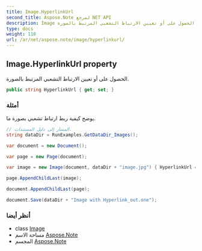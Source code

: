 ```yaml
---
title: Image.HyperlinkUrl
second_title: Aspose.Note لمرجع NET API
description: Image ملكية. الحصول على أو تعيين الارتباط التشعبي المرتبط بالصورة.
type: docs
weight: 110
url: /ar/net/aspose.note/image/hyperlinkurl/
---
```

## Image.HyperlinkUrl property

الحصول على أو تعيين الارتباط التشعبي المرتبط بالصورة.

```csharp
public string HyperlinkUrl { get; set; }
```

### أمثلة

يوضح كيفية ربط ارتباط تشعبي بصورة ما.

```csharp
// المسار إلى دليل المستندات.
string dataDir = RunExamples.GetDataDir_Images(); 

var document = new Document();

var page = new Page(document);

var image = new Image(document, dataDir + "image.jpg") { HyperlinkUrl = "http://image.com "} ;

page.AppendChildLast(image);

document.AppendChildLast(page);

document.Save(dataDir + "Image with Hyperlink_out.one");
```

### أنظر أيضا

* class [Image](../)
* مساحة الاسم [Aspose.Note](../../image/)
* المجسم [Aspose.Note](../../../)



